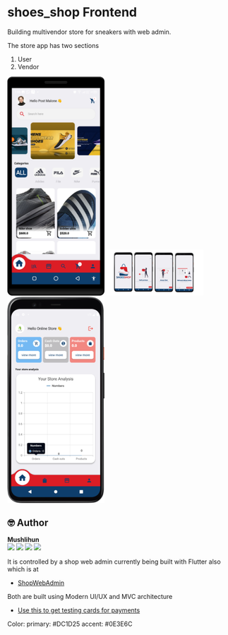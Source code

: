 # shoes_shop Frontend

Building multivendor store for sneakers with web admin.

The store app has two sections
1. User
2. Vendor

<img src="screenshots/home_view.png" width="220">

<img src="screenshots/screen1.png" width="220">

<img src="screenshots/store_dash.png" width="220">

## 🤓 Author

**Mushlihun**
<br>
<img href="https://www.facebook.com/Mushlihunn" src="https://img.shields.io/badge/facebook-%231877F2.svg?&style=for-the-badge&logo=facebook&logoColor=white">
<img href="https://instagram.com/mushlihun" src="https://img.shields.io/badge/instagram-%23E4405F.svg?&style=for-the-badge&logo=instagram&logoColor=white">
<img href="https://linkedin.com/in/mushlihun" src="https://img.shields.io/badge/linkedin-%230077B5.svg?&style=for-the-badge&logo=linkedin&logoColor=white">
<img href="https://github.com/mushlihun" src="https://img.shields.io/badge/github-%23181717.svg?&style=for-the-badge&logo=github&logoColor=white">
<br>

It is controlled by a shop web admin currently being built with Flutter also which is at
- [ShopWebAdmin](https://github.com/mushlihun/shoesfull)

Both are built using Modern UI/UX and MVC architecture

- [Use this to get testing cards for payments](https://developer.flutterwave.com/docs/integration-guides/testing-helpers)

Color: 
primary: #DC1D25
accent: #0E3E6C